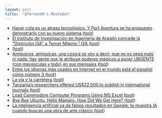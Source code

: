 ```yaml
---
layout: post
title:  "@fernand0's Mastodon"
---
```

*  [Hacer cola es un atraso tecnológico. Y Port Aventura se ha propuesto demostrarlo con su nuevo sistema ](https://www.xataka.com/empresas-y-economia/hacer-cola-atraso-tecnologico-port-aventura-se-ha-propuesto-demostrarlo-su-nuevo-sistem) ([toot](https://mastodon.social/@fernand0/110571336714278884))
*  [El Instituto de Investigación en Ingeniería de Aragón concede la &quot;Distinción I3A&quot; a Tercer Milenio \|  I3A   ](https://i3a.unizar.es/es/noticias/el-instituto-de-investigacion-en-ingenieria-de-aragon-concede-la-distincion-i3a-tercer) ([toot](https://mastodon.social/@fernand0/110571149312794866))
*  [ ](https://hachyderm.io/@darshan) ([toot](https://mastodon.social/@fernand0/110571059051080033))
*  [Amiguicos, amiguicas, una cosica os voy a decir, que no os sepa malo ni nada: hay gente que le atribuye poderes mágicos a poner URGENTE (con mayúsculas y todo) en sus mensajes ](https://mastodon.social/@fernand0/110570974090648053) ([toot](https://mastodon.social/@fernand0/110570974090648053))
*  [Entre los idiomas más usados en Internet en el mundo está el español como número 3 ](https://www.microsiervos.com/archivo/mundoreal/idiomas-mas-usados-internet-mundo-espanol-3.htm) ([toot](https://mastodon.social/@fernand0/110570960027574236))
*  [La vía y la carretera ](https://www.flickr.com/photos/fernand0/52952668843) ([toot](https://mastodon.social/@fernand0/110570722907134249))
*  [Tanzania’s researchers offered US$22,000 to publish in international journals ](https://www.nature.com/articles/d41586-023-01729-) ([toot](https://mastodon.social/@fernand0/110570664729715847))
*  [Load Commodore Computer Programs Using MS Excel ](https://www.instructables.com/Load-Commodore-Computer-Programs-Using-MS-Excel) ([toot](https://mastodon.social/@fernand0/110570382683519589))
*  [Bye Bye Ubuntu, Hello Manjaro. How Did We Get Here? ](https://hackaday.com/2023/06/08/bye-bye-ubuntu-hello-manjaro-how-did-we-get-here) ([toot](https://mastodon.social/@fernand0/110570159886238724))
*  [La inteligencia artificial ya da falsos resultados en Google: te muestra IA cuando buscas una obra de arte clásico ](https://www.genbeta.com/actualidad/inteligencia-artificial-da-falsos-resultados-google-te-muestra-ia-cuando-buscas-obra-arte-clasic) ([toot](https://mastodon.social/@fernand0/110570000565747801))
